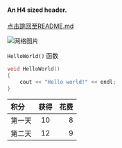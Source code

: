 #### An H4 sized header.

[点击跳回至README.md](README.md)

![网络图片](http://img.baicaio.com/ueditor/php/upload/image//20210311/1615428653271442.png "flower")

`HelloWorld()` 函数
```C++
void HelloWorld()
{
	cout << "Hello world!" << endl;
}
```

|积分	|获得	|花费|
|:-		|:-:	|-:|
|第一天	|10		|8|
|第二天	|12		|9|